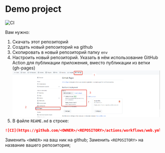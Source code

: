 # Demo project
![CI](https://github.com/freepad/ahj-code-demo/actions/workflows/web.yml/badge.svg)

Вам нужно:
1. Скачать этот репозиторий
2. Создать новый репозиторий на github
3. Скопировать в новый репозиторий папку `env`
4. Настроить новый репозиторий. Указать в нём использование GitHub Action для публикации приложения, вместо публикации из ветки (gh-pages)
![alt text](./instruction/github-setup.png)
5. В файле `REAME.md` в строке:
```md
![CI](https://github.com/<OWNER>/<REPOSITORY>/actions/workflows/web.yml/badge.svg)
```
Заменить `<OWNER>` на ваш ник на github;
Заменить `<REPOSITORY>` на название вашего репозитория;
